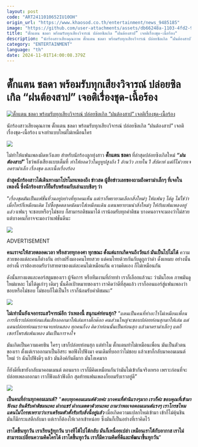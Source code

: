```yaml
---
layout: post
code: "ART2411010652IU10OH"
origin_url: "https://www.khaosod.co.th/entertainment/news_9485185"
image: "https://github.com/user-attachments/assets/db66248a-1103-4fd2-9278-2b238334d814"
title: "ตั๊กแตน ชลดา พร้อมรับทุกเสียงวิจารณ์ ปล่อยซิลเกิล “ฝนต้องสาป” เจอติเรื่องชุด-เนื้อร้อง"
description: "นักร้องสาวเสียงคุณภาพ ตั๊กแตน ชลดา พร้อมรับทุกเสียงวิจารณ์ ปล่อยซิลเกิล “ฝนต้องสาป” เจอติเรื่องชุด-เนื้อร้อง แจงทำแบบใหม่ไม่เหมือนใคร"
category: "ENTERTAINMENT"
language: "th"
date: 2024-11-01T14:00:08.379Z
---
```


# ตั๊กแตน ชลดา พร้อมรับทุกเสียงวิจารณ์ ปล่อยซิลเกิล “ฝนต้องสาป” เจอติเรื่องชุด-เนื้อร้อง

[![ตั๊กแตน ชลดา พร้อมรับทุกเสียงวิจารณ์ ปล่อยซิลเกิล “ฝนต้องสาป” เจอติเรื่องชุด-เนื้อร้อง](https://www.khaosod.co.th/wpapp/uploads/2024/10/tan.jpg "ตั๊กแตน ชลดา พร้อมรับทุกเสียงวิจารณ์ ปล่อยซิลเกิล “ฝนต้องสาป” เจอติเรื่องชุด-เนื้อร้อง")](https://www.khaosod.co.th/wpapp/uploads/2024/10/tan.jpg)

นักร้องสาวเสียงคุณภาพ ตั๊กแตน ชลดา พร้อมรับทุกเสียงวิจารณ์ ปล่อยซิลเกิล “ฝนต้องสาป” เจอติเรื่องชุด-เนื้อร้อง แจงทำแบบใหม่ไม่เหมือนใคร

![](https://www.khaosod.co.th/wpapp/uploads/2024/10/S__16244915_0.jpg)

ไม่ทำให้แฟนเพลงผิดหวังเลย สำหรับนักร้องลูกทุ่งสาว **ตั๊กแตน ชลดา** ที่ล่าสุดปล่อยซิงเกิลใหม่ _**“ฝนต้องสาป”**_ โชว์พลังเสียงแบบเต็มที่ _ทำให้ยอดวิวในยูทูปสูงถึง 1 ล้านวิว ภายใน 1 สัปดาห์ แต่ก็ไม่วายเจอดราม่าเล็ก เรื่องชุด และเนื้อเรื่องร้อง_

**ล่าสุดนักร้องสาวได้เดินทางมาโปรโมทเพลงถึง ข่าวสด ผู้สื่อข่าวเลยของถามถึงดราม่าเล็กๆ ที่เจอในเพลงนี้ ซึ่งนักร้องสาวก็ยิ้มรับพร้อมกับเล่าแบบชิลๆ ว่า**

“_เรื่องชุดมันเป็นแฟชั่นที่วนอยู่อย่างที่ทุกคนเห็น แต่เราก็พยายามเลือกสิ่งใหม่ๆ ให้แฟนๆ ได้ดู ไม่ใช่ว่าเมื่อไหร่ก็เหมือนเดิม ไปซื้อชุดตลาดนัดมาใส่เหมือนเดิน แตนพยายามนำสิ่งใหม่ๆ ให้กับแฟนเพลงอยู่แล้ว_ แฟนๆ จะชอบหรือๆไม่ชอบ ก็สามารถติชมมาได้ เราน้อมรับทุกคำติชม บางคนอาจจะมองว่าไม่สวย แต่บางคนก็อาจจะมองว่าแฟชั่นดีนะ

![](https://www.khaosod.co.th/wpapp/uploads/2024/10/tan4.jpg)

ADVERTISEMENT

**คนเราจะให้สวยตลอดเวลา หรือสวยทุกองศา ทุกขณะ ตั้งแต่แรกเกิดจนถึงวัยแก่ มันเป็นไปไม่ได้** ความสวยของแต่ละคนก็ต่างกัน อย่างฝรั่งมองคนไทยสวย แต่คนไทยด้วยกันกับดูถูกว่าดำ ดั้งแหมบ อย่างนั้นอย่างนี้ เราต้องยอมรับว่าสายตาของแต่ละคนไม่เหมือนกัน ความคิดเอง ก็ไม่เหมือนกัน

ดังนั้นทางแตและคอร์สตูมของเรา ผู้จัดการ หรือทีมงานที่ถ่ายทำ เราก็เลือกแล้วนะ ว่ามันโอเค ภาพมันดูใหม่แหละ ไม่ได้ดูเก่าๆ เดิมๆ นั้นคือเป้าหมายของเรา เราคิดว่าดีที่สุดแล้ว เราก็ออนแอร์สู่แฟนเพลงว่าชอบหรือไม่ชอบ ไม่ชอบก็ไม่เป็นไร เราก็น้อมรับคำติชมนะ”

![](https://www.khaosod.co.th/wpapp/uploads/2024/10/S__19505179_0.jpg)

**ไม่เท่านั้นยังเจอกระแสวิจารณ์อีก ว่าเพลงนี้ สนุกแค่ท่อนฮุก?** “_แตนเป็นคนที่ทำอะไรไม่เหมือนเพื่อน การที่เราปล่อยท่อนเส้นเสียงออกมาให้เล่นทางติ๊กต๊อก คนส่วนใหญ่จะชอบปล่อยท่อนฮุกมาให้เล่น แต่แตนปล่อยท่อนแรกจนจบท่อนสอง ทุกคนก็งง คิดว่าท่อนนั้นเป็นท่อนฮุก แล้วมาดราม่าเล็กๆ แตก็เซอร์ไพรส์แฟนเพลง มันเป็นการจงใจ_

มันเกิดเป็นความเคยชิน ใครๆ เขาก็ปล่อยท่อนฮุก แต่ทำไม ตั๊กแตนทำไม่เหมือนเพื่อน มันเป็นตัวตนของเรา ตั้งแต่เราออกมาเป็นอิสระ พอฟังไปฟังมา คนเดิมที่บอกว่าไม่ชอบ แล้วเขาก็กลับมาคอมเมนต์ใหม่ ว่า ฉันไปฟังดีๆ แล้ว มันลิงค์กันดีมาก มันโอเคมาก

ก็ยังดีที่เขายังกลับมาคอมเมนต์ ตอนแรก เราก็มีคิดเหมือนกันว่ามันไม่เข้ากันจริงเหรอ เพราะก่อนที่จะปล่อยเพลงออกมา เราก็ฟังแล้วฟังอีก สุดท้ายแฟนเพลงก็ยอมรับเราอยู่ดี”

![](https://www.khaosod.co.th/wpapp/uploads/2024/10/Snapinsta.app_465082970_3507652272713620_5834015129451238825_n_1080.jpg)

**เป็นคนที่อ่านทุกคอมเมนต์?** “_**ตอบทุกคอมเมนต์ด้วยค่ะ บางคนที่ตำนิแรงๆมาก เราก็ค่ะ ขอบคุณที่เข้ามาฟังนะ ยินดีรับคำติชมนะคะ ฝากแชร์ ฝากเมตตาด้วยนะคะ ถามว่าพอเจอคอมเมนต์แรงๆ เราโกรธไหม แตนไม่โกรธเพราะว่าเราเตรียมตัวตั้งรับกับสิ่งนี้อยู่แล้ว**_ เมื่อเกิดความแปลกใหม่เข้ามา เข้าก็ไม่คุ้นชิน มันก็มีกระแสตีกลับมา แต่เราก็ต้องให้เวลาเข้าหน่อย ซึ่งมันก็เป็นอย่างที่เราคิดไว้

**เราโตขึ้นทุกวัน เราเรียนรู้ทุกวัน บางทีโต้ไปโต้กลับ มันก็เหนื่อยเปล่า เหมือนเราโต้กับอากาส เราไม่สามารถเปลี่ยนความคิดใครได้ เราโตขึ้นทุกวัน เราก็มีความคิดที่ดีและพัฒนาขึ้นทุกวัน**”